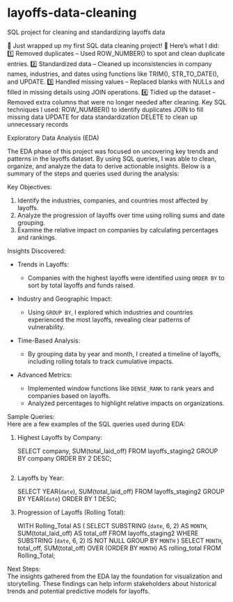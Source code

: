 # layoffs-data-cleaning
SQL project for cleaning and standardizing layoffs data

🚀 Just wrapped up my first SQL data cleaning project! 🚀
Here’s what I did:
 1️⃣ Removed duplicates – Used ROW_NUMBER() to spot and clean duplicate entries.
 2️⃣ Standardized data – Cleaned up inconsistencies in company names, industries, and dates using functions like TRIM(), STR_TO_DATE(), and UPDATE.
 3️⃣ Handled missing values – Replaced blanks with NULLs and filled in missing details using JOIN operations.
 4️⃣ Tidied up the dataset – Removed extra columns that were no longer needed after cleaning.
Key SQL techniques I used:
ROW_NUMBER() to identify duplicates
JOIN to fill missing data
UPDATE for data standardization
DELETE to clean up unnecessary records


 Exploratory Data Analysis (EDA)  

The EDA phase of this project was focused on uncovering key trends and patterns in the layoffs dataset. By using SQL queries, I was able to clean, organize, and analyze the data to derive actionable insights. Below is a summary of the steps and queries used during the analysis:  

Key Objectives:  
1. Identify the industries, companies, and countries most affected by layoffs.  
2. Analyze the progression of layoffs over time using rolling sums and date grouping.  
3. Examine the relative impact on companies by calculating percentages and rankings.  

Insights Discovered:  
- Trends in Layoffs: 
  - Companies with the highest layoffs were identified using `ORDER BY` to sort by total layoffs and funds raised.  

- Industry and Geographic Impact:  
  - Using `GROUP BY`, I explored which industries and countries experienced the most layoffs, revealing clear patterns of vulnerability.  

- Time-Based Analysis: 
  - By grouping data by year and month, I created a timeline of layoffs, including rolling totals to track cumulative impacts.  

- Advanced Metrics:  
  - Implemented window functions like `DENSE_RANK` to rank years and companies based on layoffs.  
  - Analyzed percentages to highlight relative impacts on organizations.  

Sample Queries:  
Here are a few examples of the SQL queries used during EDA:  

1. Highest Layoffs by Company:
   
   SELECT company, SUM(total_laid_off)
   FROM layoffs_staging2
   GROUP BY company
   ORDER BY 2 DESC;
   ```

2. Layoffs by Year:
   
   SELECT YEAR(`date`), SUM(total_laid_off)
   FROM layoffs_staging2
   GROUP BY YEAR(`date`)
   ORDER BY 1 DESC;
  

3. Progression of Layoffs (Rolling Total):  
   
   WITH Rolling_Total AS (
       SELECT SUBSTRING (`date`, 6, 2) AS `MONTH`, SUM(total_laid_off) AS total_off
       FROM layoffs_staging2
       WHERE SUBSTRING (`date`, 6, 2) IS NOT NULL
       GROUP BY `MONTH`
   )
   SELECT `MONTH`, total_off,
       SUM(total_off) OVER (ORDER BY `MONTH`) AS rolling_total
   FROM Rolling_Total;
   

 Next Steps:  
The insights gathered from the EDA lay the foundation for visualization and storytelling. These findings can help inform stakeholders about historical trends and potential predictive models for layoffs.  


